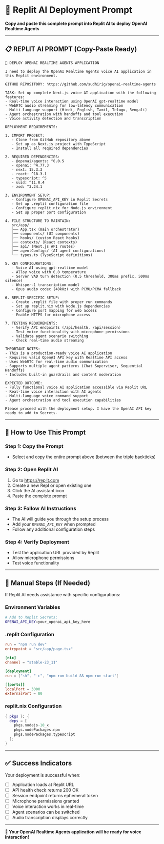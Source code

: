 # 🤖 Replit AI Deployment Prompt

**Copy and paste this complete prompt into Replit AI to deploy OpenAI Realtime Agents**

---

## 📋 REPLIT AI PROMPT (Copy-Paste Ready)

```
🚀 DEPLOY OPENAI REALTIME AGENTS APPLICATION

I need to deploy the OpenAI Realtime Agents voice AI application in this Replit environment.

GITHUB REPOSITORY: https://github.com/sudhirig/openai-realtime-agents

TASK: Set up complete Next.js voice AI application with the following features:
- Real-time voice interaction using OpenAI gpt-realtime model
- WebRTC audio streaming for low-latency communication
- Multi-language support (Hindi, English, Tamil, Telugu, Bengali)
- Agent orchestration with handoffs and tool execution
- Voice activity detection and transcription

DEPLOYMENT REQUIREMENTS:

1. IMPORT PROJECT:
   - Clone from GitHub repository above
   - Set up as Next.js project with TypeScript
   - Install all required dependencies

2. REQUIRED DEPENDENCIES:
   - @openai/agents: ^0.0.5
   - openai: ^4.77.3
   - next: 15.3.3
   - react: ^18.3.1
   - typescript: ^5
   - uuid: ^11.0.4
   - zod: ^3.24.1

3. ENVIRONMENT SETUP:
   - Configure OPENAI_API_KEY in Replit Secrets
   - Set up .replit configuration file
   - Configure replit.nix for Node.js environment
   - Set up proper port configuration

4. FILE STRUCTURE TO MAINTAIN:
   src/app/
   ├── App.tsx (main orchestrator)
   ├── components/ (UI components)
   ├── hooks/ (custom React hooks)
   ├── contexts/ (React contexts)
   ├── api/ (Next.js API routes)
   ├── agentConfigs/ (AI agent configurations)
   └── types.ts (TypeScript definitions)

5. KEY CONFIGURATIONS:
   - Voice AI using gpt-realtime model
   - Alloy voice with 0.8 temperature
   - Server VAD turn detection (0.5 threshold, 300ms prefix, 500ms silence)
   - Whisper-1 transcription model
   - Opus audio codec (48kHz) with PCMU/PCMA fallback

6. REPLIT-SPECIFIC SETUP:
   - Create .replit file with proper run commands
   - Set up replit.nix with Node.js dependencies
   - Configure port mapping for web access
   - Enable HTTPS for microphone access

7. TESTING REQUIREMENTS:
   - Verify API endpoints (/api/health, /api/session)
   - Test voice functionality with microphone permissions
   - Validate agent scenario switching
   - Check real-time audio streaming

IMPORTANT NOTES:
- This is a production-ready voice AI application
- Requires valid OpenAI API key with Realtime API access
- Uses WebRTC for real-time audio communication
- Supports multiple agent patterns (Chat Supervisor, Sequential Handoffs)
- Includes built-in guardrails and content moderation

EXPECTED OUTCOME:
- Fully functional voice AI application accessible via Replit URL
- Real-time voice interaction with AI agents
- Multi-language voice command support
- Agent orchestration and tool execution capabilities

Please proceed with the deployment setup. I have the OpenAI API key ready to add to Secrets.
```

---

## 🎯 How to Use This Prompt

### **Step 1: Copy the Prompt**
- Select and copy the entire prompt above (between the triple backticks)

### **Step 2: Open Replit AI**
1. Go to https://replit.com
2. Create a new Repl or open existing one
3. Click the AI assistant icon
4. Paste the complete prompt

### **Step 3: Follow AI Instructions**
- The AI will guide you through the setup process
- Add your `OPENAI_API_KEY` when prompted
- Follow any additional configuration steps

### **Step 4: Verify Deployment**
- Test the application URL provided by Replit
- Allow microphone permissions
- Test voice functionality

---

## 🔧 Manual Steps (If Needed)

If Replit AI needs assistance with specific configurations:

### **Environment Variables**
```bash
# Add to Replit Secrets:
OPENAI_API_KEY=your_openai_api_key_here
```

### **.replit Configuration**
```toml
run = "npm run dev"
entrypoint = "src/app/page.tsx"

[nix]
channel = "stable-23_11"

[deployment]
run = ["sh", "-c", "npm run build && npm run start"]

[[ports]]
localPort = 3000
externalPort = 80
```

### **replit.nix Configuration**
```nix
{ pkgs }: {
  deps = [
    pkgs.nodejs-18_x
    pkgs.nodePackages.npm
    pkgs.nodePackages.typescript
  ];
}
```

---

## ✅ Success Indicators

Your deployment is successful when:
- [ ] Application loads at Replit URL
- [ ] API health check returns 200 OK
- [ ] Session endpoint returns ephemeral token
- [ ] Microphone permissions granted
- [ ] Voice interaction works in real-time
- [ ] Agent scenarios can be switched
- [ ] Audio transcription displays correctly

---

**🎉 Your OpenAI Realtime Agents application will be ready for voice interaction!**

